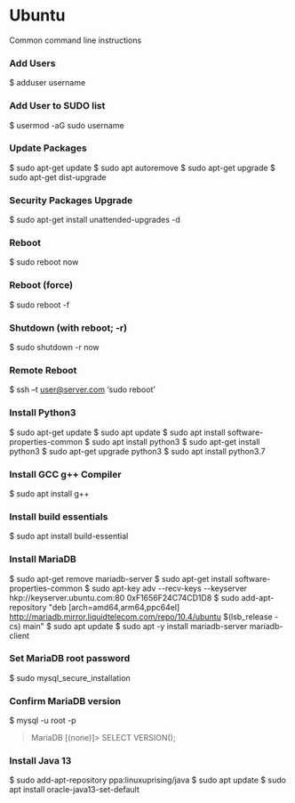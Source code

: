 # Ubuntu
Common command line instructions


### Add Users
$ adduser username


### Add User to SUDO list
$ usermod -aG sudo username


### Update Packages
$ sudo apt-get update
$ sudo apt autoremove
$ sudo apt-get upgrade
$ sudo apt-get dist-upgrade


### Security Packages Upgrade
$ sudo apt-get install unattended-upgrades -d


### Reboot
$ sudo reboot now


### Reboot (force)
$ sudo reboot -f


### Shutdown (with reboot; -r)
$ sudo shutdown -r now 


### Remote Reboot
$ ssh –t user@server.com ‘sudo reboot’


### Install Python3
$ sudo apt-get update
$ sudo apt update
$ sudo apt install software-properties-common
$ sudo apt install python3
$ sudo apt-get install python3
$ sudo apt-get upgrade python3
$ sudo apt install python3.7


### Install GCC g++ Compiler
$ sudo apt install g++


### Install build essentials
$ sudo apt install build-essential


### Install MariaDB
$ sudo apt-get remove mariadb-server
$ sudo apt-get install software-properties-common
$ sudo apt-key adv --recv-keys --keyserver hkp://keyserver.ubuntu.com:80 0xF1656F24C74CD1D8
$ sudo add-apt-repository "deb [arch=amd64,arm64,ppc64el] http://mariadb.mirror.liquidtelecom.com/repo/10.4/ubuntu $(lsb_release -cs) main"
$ sudo apt update
$ sudo apt -y install mariadb-server mariadb-client


### Set MariaDB root password
$ sudo mysql_secure_installation


### Confirm MariaDB version
$ mysql -u root -p
> MariaDB [(none)]> SELECT VERSION();


### Install Java 13
$ sudo add-apt-repository ppa:linuxuprising/java
$ sudo apt update
$ sudo apt install oracle-java13-set-default


